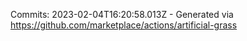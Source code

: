 Commits: 2023-02-04T16:20:58.013Z - Generated via https://github.com/marketplace/actions/artificial-grass
<br>
